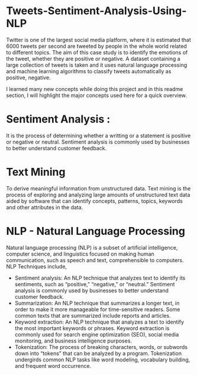 # Tweets-Sentiment-Analysis-Using-NLP

Twitter is one of the largest social media platform, where it is estimated that 6000 tweets per second are tweeted by people in the whole world related to different topics. The aim of this case study is to identify the emotions of the tweet, whether they are positive or negative. A dataset containing a large collection of tweets is taken and it uses natural language processing and machine learning algorithms to classify tweets automatically as positive, negative.

I learned many new concepts while doing this project and in this readme section, I will highlight the major concepts used here for a quick overview.

 # Sentiment Analysis :
  It is the process of determining whether a writting or a statement is positive or negative or neutral. Sentiment analysis is commonly used by businesses to better understand customer feedback.
 # Text Mining
  To derive meaningful information from unstructured data. Text mining is the process of exploring and analyzing large amounts of unstructured text data aided by software that can identify concepts, patterns, topics, keywords and other attributes in the data.
  # NLP - Natural Language Processing
  Natural language processing (NLP) is a subset of artificial intelligence, computer science, and linguistics focused on making human communication, such as speech and text, comprehensible to computers.
  NLP Techniques include,
* Sentiment analysis: An NLP technique that analyzes text to identify its sentiments, such as “positive,” “negative,” or “neutral.” Sentiment analysis is commonly used by businesses to better understand customer feedback. 
* Summarization: An NLP technique that summarizes a longer text, in order to make it more manageable for time-sensitive readers. Some common texts that are summarized include reports and articles. 
* Keyword extraction: An NLP technique that analyzes a text to identify the most important keywords or phrases. Keyword extraction is commonly used for search engine optimization (SEO), social media monitoring, and business intelligence purposes. 
* Tokenization: The process of breaking characters, words, or subwords down into “tokens” that can be analyzed by a program. Tokenization undergirds common NLP tasks like word modeling, vocabulary building, and frequent word occurrence.

